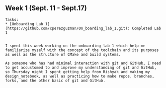 ## Week 1 (Sept. 11 - Sept.17)

	Tasks: 
	* [Onboarding Lab 1](https://github.com/cperezguzman/On_boarding_lab_1.git): Completed Lab 1
	

	I spent this week working on the onboarding lab 1 which help me familiarize myself with the concept of the toolchain and its purposes as well as the structure of CMake and build systems. 

	As someone who has had minimal interaction with git and GitHub, I need to get accustomed to and improve my understanding of git and GitHub, so Thursday night I spent getting help from Rishyak and making my design_notebook, as well as practicing how to make repos, branches, forks, and the other basic of git and GitHub.
